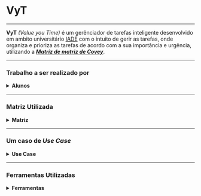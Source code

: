 # VyT

---

**VyT** _(Value you Time)_ é um gerênciador de tarefas inteligente desenvolvido em ambito universitário
[IADE](https://www.iade.europeia.pt/) com o intuito de gerir as tarefas, onde organiza e prioriza as tarefas de acordo
com a sua importância e urgência, utilizando a [_**Matriz de matriz de Covey**_](#matriz).

---

### Trabalho a ser realizado por

<details>
 <summary> <B> Alunos </B> </summary>

| Nome           | Nº de Estudante |
|----------------|-----------------|
| Sebastião Rusu | 20220905        |
| Tomás Lebre    | 20220907        |
| José Franco    | 20220837        |

</details>

---

### Matriz Utilizada <a id="matriz"></a>

<details>
 <summary> <B> Matriz </B> </summary>

### Matriz de Covey

A _matriz de Covey_ é uma ferramenta de gestão de tempo que ajuda a priorizar tarefas e atividades de acordo com a sua
importância e urgência.

```mermaid
graph TD
    A[Gestão Pessoal - Matriz de Covey]
    A --> Q1[Quadrante 1 - Urgente e Importante]
    A --> Q2[Quadrante 2 - Importante, mas não Urgente]
    A --> Q3[Quadrante 3 - Urgente, mas Não Importante]
    A --> Q4[Quadrante 4 - Nem Urgente nem Importante]
    Q1 --> T1[Resolver crises]
    Q1 --> T2[Atender prazos apertados]
    Q2 --> T3[Planeamento de longo prazo]
    Q2 --> T4[Desenvolvimento pessoal]
    Q3 --> T5[Interrupções desnecessárias]
    Q3 --> T6[Emails e reuniões sem importância]
    Q4 --> T7[Atividades de lazer excessivas]
    Q4 --> T8[Procrastinação]

```

Uma explicação melhor da Matriz de Covey [aqui](https://www.flowup.me/blog/matriz-de-covey/)
</details>

---

### Um caso de _Use Case_

<details>

 <summary> <B> Use Case </B> </summary>

### _Use Case_

```mermaid
    flowchart TD
    A("User") --> B("Use Case") & Feed("Feedback")
    B --> C["No time for tasks"]
    C --> D{{"WebAPP VYT"}}
    D --> E["insert tasks"]
    E --> F["Tasks organized for user"]
    F --> A
    Feed -- Bad --> Bad("Reorganize")
    Feed -- Good --> Good("Finish")
    Bad --> F
   ```

</details>

---

### Ferramentas Utilizadas

<details>
<summary> <B> Ferramentas </B> </summary>

---

<details>
    <summary> <B> Frontend </B> </summary>

**React - Typescript + bootstrap**

<details>
    <summary> <B> Documentação </B> </summary>

  - [React](https://reactjs.org/)
  - [Typescript](https://www.typescriptlang.org/)
  - [Bootstrap](https://getbootstrap.com/)
</details>


</details>

---

<details>
    <summary> <B> Backend </B> </summary>

**Springboot Maven(Java) + postgresql + Docker** <br>
**Nginx**
<details>
    <summary> <B> Documentação </B> </summary>

- [Springboot](https://spring.io/projects/spring-boot)
- [Maven](https://maven.apache.org/)
- [Java](https://www.java.com/pt-BR/)
- [Postgresql](https://www.postgresql.org/)
- [Docker](https://www.docker.com/)
- [Nginx](https://www.nginx.com/)
</details>


</details>

---

</details>


